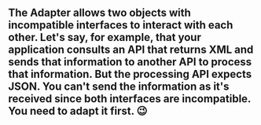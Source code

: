 ## The Adapter allows two objects with incompatible interfaces to interact with each other. Let's say, for example, that your application consults an API that returns XML and sends that information to another API to process that information. But the processing API expects JSON. You can't send the information as it's received since both interfaces are incompatible. You need to adapt it first. 😉
